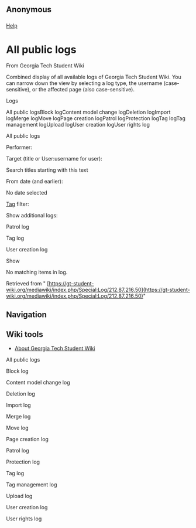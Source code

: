## Anonymous

### 
[Help](https://www.mediawiki.org/wiki/Special:MyLanguage/Help:Log)

# All public logs

From Georgia Tech Student Wiki

Combined display of all available logs of Georgia Tech Student Wiki.
You can narrow down the view by selecting a log type, the username (case-sensitive), or the affected page (also case-sensitive).

Logs

All public logsBlock logContent model change logDeletion logImport logMerge logMove logPage creation logPatrol logProtection logTag logTag management logUpload logUser creation logUser rights log

All public logs

Performer:

Target (title or User:username for user):

Search titles starting with this text

From date (and earlier):

No date selected

[Tag](https://gt-student-wiki.org/mediawiki/index.php/Special:Tags "Special:Tags") filter:

Show additional logs:

Patrol log

Tag log

User creation log

Show

No matching items in log.

Retrieved from " [https://gt-student-wiki.org/mediawiki/index.php/Special:Log/212.87.216.50](https://gt-student-wiki.org/mediawiki/index.php/Special:Log/212.87.216.50)"

## Navigation

## Wiki tools

- [About Georgia Tech Student Wiki](https://gt-student-wiki.org/mediawiki/index.php/GT_Student_Wiki:About "GT Student Wiki:About")

All public logs

Block log

Content model change log

Deletion log

Import log

Merge log

Move log

Page creation log

Patrol log

Protection log

Tag log

Tag management log

Upload log

User creation log

User rights log